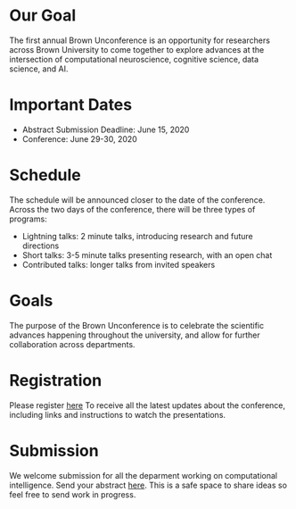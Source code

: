 
# Our Goal  

The first annual Brown Unconference is an opportunity for researchers across Brown University to come together to explore advances at the intersection of computational neuroscience, cognitive science, data science, and AI. 

# Important Dates

* Abstract Submission Deadline: June 15, 2020
* Conference: June 29-30, 2020

# Schedule 
The schedule will be announced closer to the date of the conference. Across the two days of the conference, there will be three types of programs:

* Lightning talks: 2 minute talks, introducing research and future directions
* Short talks: 3-5 minute talks presenting research, with an open chat
* Contributed talks: longer talks from invited speakers


# Goals
The purpose of the Brown Unconference is to celebrate the scientific advances happening throughout the university, and allow for further collaboration across departments.

# Registration 

Please register [here](https://forms.gle/KWE3hSjzj956bLUa8) To receive all the latest updates about the conference, including links  and instructions to watch the presentations. 

# Submission 

We welcome submission for all the deparment working on computational intelligence. Send your abstract [here](https://forms.gle/MFgdotPbG68vgyMA6). This is a safe space to share ideas so feel free to send work in progress. 


    